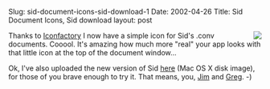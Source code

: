 Slug: sid-document-icons-sid-download-1
Date: 2002-04-26
Title: Sid Document Icons, Sid download
layout: post

<img align="right" src="http://media.redmonk.net/images/sidDocument.jpg" />Thanks to <a href="http://www.iconfactory.com">Iconfactory</a> I now have a simple icon for Sid&#39;s .conv documents. Cooool. It&#39;s amazing how much more &quot;real&quot; your app looks with that little icon at the top of the document window...

Ok, I&#39;ve also uploaded the new version of Sid <a href="http://media.redmonk.net/software/Sid.tgz">here</a> (Mac OS X disk image), for those of you brave enough to try it. That means, you, <a href="http://jim.roepcke.com">Jim</a> and <a href="http://www.turtleprod.com/greg/">Greg</a>. -)
